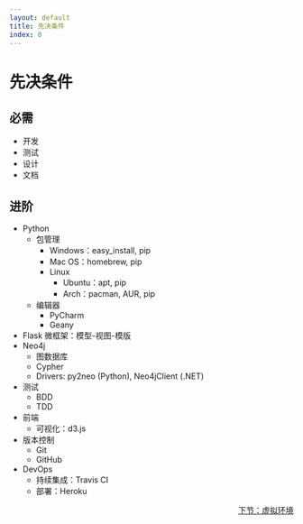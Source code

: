 ```yaml
---
layout: default
title: 先决条件
index: 0
---
```


# 先决条件

## 必需

* 开发
* 测试
* 设计
* 文档

## 进阶

* Python
	* 包管理
		* Windows：easy_install, pip
		* Mac OS：homebrew, pip
		* Linux
			* Ubuntu：apt, pip
			* Arch：pacman, AUR, pip
	* 编辑器
		* PyCharm
		* Geany
* Flask 微框架：模型-视图-模版
* Neo4j
	* 图数据库
	* Cypher
	* Drivers: py2neo (Python), Neo4jClient (.NET)
* 测试
	* BDD
	* TDD
* 前端
	* 可视化：d3.js
* 版本控制
	* Git
	* GitHub
* DevOps
	* 持续集成：Travis CI
	* 部署：Heroku

<p align="right"><a href="{{ site.baseurl }}/pages/virtual-env.html">下节：虚拟环境</a></p>
